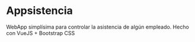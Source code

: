 # Appsistencia
WebApp simplísima para controlar la asistencia de algún empleado.
Hecho con VueJS + Bootstrap CSS
